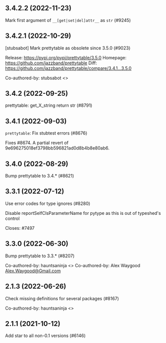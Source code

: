 ## 3.4.2.2 (2022-11-23)

Mark first argument of `__[get|set|del]attr__` as `str` (#9245)

## 3.4.2.1 (2022-10-29)

[stubsabot] Mark prettytable as obsolete since 3.5.0 (#9023)

Release: https://pypi.org/pypi/prettytable/3.5.0
Homepage: https://github.com/jazzband/prettytable
Diff: https://github.com/jazzband/prettytable/compare/3.4.1...3.5.0

Co-authored-by: stubsabot <>

## 3.4.2 (2022-09-25)

prettytable: get_X_string return str (#8791)

## 3.4.1 (2022-09-03)

`prettytable`: Fix stubtest errors (#8676)

Fixes #8674. A partial revert of 9e696275018ef3798bb596821ad0d8b4b8e80ab6.

## 3.4.0 (2022-08-29)

Bump prettytable to 3.4.* (#8621)

## 3.3.1 (2022-07-12)

Use error codes for type ignores (#8280)

Disable reportSelfClsParameterName for pytype as this is out of typeshed's
control

Closes: #7497

## 3.3.0 (2022-06-30)

Bump prettytable to 3.3.* (#8207)

Co-authored-by: hauntsaninja <>
Co-authored-by: Alex Waygood <Alex.Waygood@Gmail.com>

## 2.1.3 (2022-06-26)

Check missing definitions for several packages (#8167)

Co-authored-by: hauntsaninja <>

## 2.1.1 (2021-10-12)

Add star to all non-0.1 versions (#6146)

